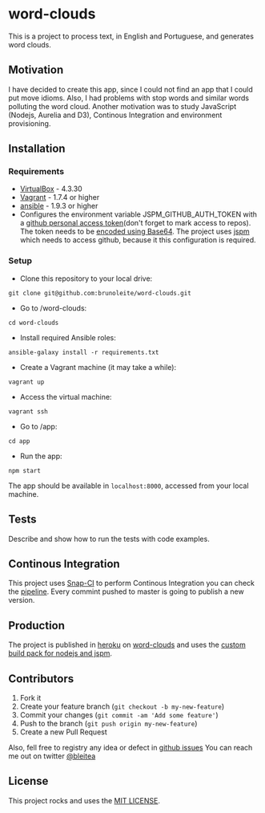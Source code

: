 # word-clouds

This is a project to process text, in English and Portuguese, and generates word clouds.

## Motivation

I have decided to create this app, since I could not find an app that I could put move idioms. Also, I had problems with stop words and similar words polluting the word cloud.
Another motivation was to study JavaScript (Nodejs, Aurelia and D3), Continous Integration and environment provisioning.

## Installation

### Requirements
* [VirtualBox](https://www.virtualbox.org/wiki/Download_Old_Builds_4_3) - 4.3.30
* [Vagrant](https://www.vagrantup.com/downloads.html) - 1.7.4 or higher
* [ansible](http://www.ansible.com/) - 1.9.3 or higher
* Configures the environment variable JSPM_GITHUB_AUTH_TOKEN with a [github personal access token](https://github.com/settings/tokens)(don't forget to mark access to repos). The token needs to be [encoded using Base64](https://www.base64encode.org/). The project uses [jspm](http://jspm.io/) which needs to access github, because it this configuration is required.

### Setup
- Clone this repository to your local drive:
```
git clone git@github.com:brunoleite/word-clouds.git
```

- Go to /word-clouds:
```
cd word-clouds
```

- Install required Ansible roles: 
```
ansible-galaxy install -r requirements.txt
```

- Create a Vagrant machine (it may take a while): 
```
vagrant up
```

- Access the virtual machine:
```
vagrant ssh
```

- Go to /app:
```
cd app
```

- Run the app:
```
npm start
```

The app should be available in `localhost:8000`, accessed from your local machine.
## Tests

Describe and show how to run the tests with code examples.

## Continous Integration

This project uses [Snap-CI](https://snap-ci.com/) to perform Continous Integration you can check the [pipeline](https://snap-ci.com/brunoleite/word-clouds/branch/master). Every commint pushed to master is going to publish a new version. 

## Production

The project is published in [heroku](https://www.heroku.com/) on [word-clouds](http://word-clouds.heroku.com) and uses the [custom build pack for nodejs and jspm](https://github.com/brunoleite/heroku-buildpack-nodejs-jspm).

## Contributors

1. Fork it
2. Create your feature branch (`git checkout -b my-new-feature`)
3. Commit your changes (`git commit -am 'Add some feature'`)
4. Push to the branch (`git push origin my-new-feature`)
5. Create a new Pull Request

Also, fell free to registry any idea or defect in [github issues](https://github.com/brunoleite/word-clouds/issues)
You can reach me out on twitter [@bleitea](http://twitter.com/bleitea)

## License

This project rocks and uses the [MIT LICENSE](https://opensource.org/licenses/MIT).
